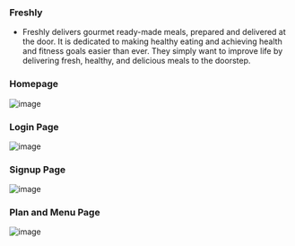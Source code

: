 ### Freshly
- Freshly delivers gourmet ready-made meals, prepared and delivered at the door. It is dedicated to making healthy eating and achieving health and fitness goals easier than ever. They simply want to improve life by delivering fresh, healthy, and delicious meals to the doorstep.

### Homepage

![image](https://user-images.githubusercontent.com/107506949/222431686-bfb256a0-5fe4-44a0-85b7-a7da2fb4487c.png)

### Login Page

![image](https://user-images.githubusercontent.com/107506949/222432001-b6cda421-b00f-4675-97ad-442d89b08089.png)

### Signup Page

![image](https://user-images.githubusercontent.com/107506949/222432095-5b8e0183-449f-4561-a9fb-204d7ec5695f.png)

### Plan and Menu Page

![image](https://user-images.githubusercontent.com/107506949/222432494-83be7686-f19c-470d-af2b-2535cadf4b27.png)
